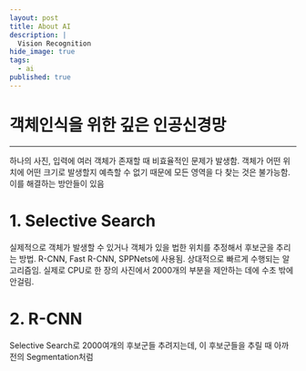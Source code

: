 ```yaml
---
layout: post
title: About AI
description: |
  Vision Recognition
hide_image: true
tags:
  - ai
published: true
---
```


# 객체인식을 위한 깊은 인공신경망
* * *
하나의 사진, 입력에 여러 객체가 존재할 때 비효율적인 문제가 발생함. 객체가 어떤 위치에 어떤 크기로 발생할지 예측할 수 없기 때문에 모든 영역을
다 찾는 것은 불가능함. 이를 해결하는 방안들이 있음

# 1. Selective Search
실제적으로 객체가 발생할 수 있거나 객체가 있을 법한 위치를 추정해서 후보군을 추리는 방법. R-CNN, Fast R-CNN, SPPNets에 사용됨.
상대적으로 빠르게 수행되는 알고리즘임. 실제로 CPU로 한 장의 사진에서 2000개의 부분을 제안하는 데에 수초 밖에 안걸림.

# 2. R-CNN
Selective Search로 2000여개의 후보군들 추려지는데, 이 후보군들을 추릴 때 아까 전의 Segmentation처럼 
